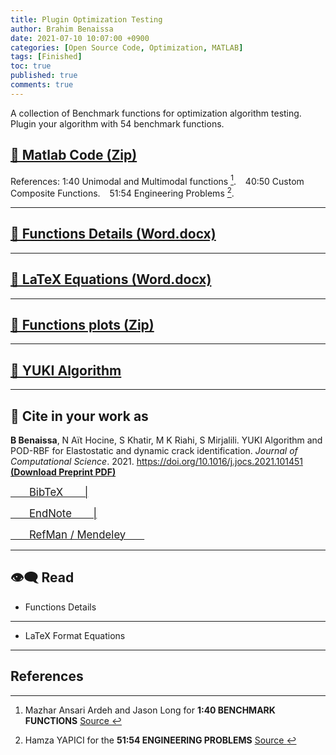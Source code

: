 ```yaml
---
title: Plugin Optimization Testing
author: Brahim Benaissa
date: 2021-07-10 10:07:00 +0900
categories: [Open Source Code, Optimization, MATLAB]
tags: [Finished]
toc: true
published: true
comments: true
---
```


A collection of Benchmark functions for optimization algorithm testing. Plugin your algorithm with 54 benchmark functions.  

## <a target="_blank" href="{{ site.baseurl }}{% link /assets/files/Projects/OPTIMIZATION TEST FUNCTIONS/YUKI ALGORITHM with Test Functions.zip %}" download> 📂  Matlab Code (Zip)</a>

References: 1:40 Unimodal and Multimodal functions [^1]. &ensp; 40:50 Custom Composite Functions. &ensp; 51:54 Engineering Problems [^2].

---

## <a target="_blank" href="{{ site.baseurl }}{% link /assets/files/Projects/OPTIMIZATION TEST FUNCTIONS/Optimization TEST FUNCTIONS Word.docx %}"  download> 📓 Functions Details  (Word.docx)</a>

---

## <a target="_blank" href="{{ site.baseurl }}{% link /assets/files/Projects/OPTIMIZATION TEST FUNCTIONS/Equations of the test functions Latex.docx %}"  download>  📓 LaTeX Equations (Word.docx)</a>

---

## <a target="_blank" href="{{ site.baseurl }}{% link /assets/files/Projects/OPTIMIZATION TEST FUNCTIONS/Function plots.zip %}"  download> 📂 Functions plots (Zip)</a>

---

## <a target="_blank" href="{{site.baseurl}}/posts/Yuki-Algorithm-01"> 🔗 YUKI Algorithm </a>

---

## 📑 Cite in your work as

**B Benaissa**, N Aït Hocine, S Khatir, M K Riahi, S Mirjalili. YUKI Algorithm and POD-RBF for Elastostatic and dynamic crack identification. *Journal of Computational Science*. 2021. <a href="https://doi.org/10.1016/j.jocs.2021.101451" target="_blank"> https://doi.org/10.1016/j.jocs.2021.101451 </a> <a href="{{ site.baseurl }}{% link /assets/files/Preprints/YUKI Algorithm 2021.pdf %}" target="_blank">  **(Download Preprint PDF)** </a>


<p align="center">

<a target="_blank" href="https://scholar.google.com/scholar?hl=en&as_sdt=0%2C5&q=YUKI+Algorithm+and+POD-RBF+for+Elastostatic+and+dynamic+crack+identification&btnG="  download> <span style="font-size:1.2em;"> &ensp;&ensp;&ensp; BibTeX &ensp;&ensp;&ensp; |</span> </a>

<a target="_blank" href="https://scholar.google.com/scholar?hl=en&as_sdt=0%2C5&q=YUKI+Algorithm+and+POD-RBF+for+Elastostatic+and+dynamic+crack+identification&btnG="  download>  <span style="font-size:1.2em;"> &ensp;&ensp;&ensp; EndNote &ensp;&ensp;&ensp; |</span> </a>

<a target="_blank" href="https://scholar.google.com/scholar?hl=en&as_sdt=0%2C5&q=YUKI+Algorithm+and+POD-RBF+for+Elastostatic+and+dynamic+crack+identification&btnG="  download>  <span style="font-size:1.2em;"> &ensp;&ensp;&ensp; RefMan / Mendeley &ensp;&ensp;&ensp; </span> </a>

</p>


<!--
---


## 📺 Tutorial

[![IMAGE ALT TEXT](http://img.youtube.com/vi/Jz3TDvnZ3zo/0.jpg)](http://www.youtube.com/watch?v=Jz3TDvnZ3zo "Video Title")

<p align="center">

<iframe
    width="750"
    height="480"
    src="https://www.youtube.com/embed/UmX4kyB2wfg"
    frameborder="0"
    allow="autoplay; encrypted-media"
    allowfullscreen>
</iframe>

</p>

-->

---

## 👁️‍🗨️ Read

- Functions Details

<p align="center">

<object data="{{ site.baseurl }}{% link /assets/files/Projects/OPTIMIZATION TEST FUNCTIONS/Optimization TEST FUNCTIONS Word.pdf %}" type="application/pdf" width="750px" height="500px"> </object>

</p>


---

- LaTeX Format Equations

<p align="center">

<object data="{{ site.baseurl }}{% link /assets/files/Projects/OPTIMIZATION TEST FUNCTIONS/Equations of the test functions Latex.pdf %}" type="application/pdf" width="750px" height="500px"> </object>

</p>

---


## References

[^1]: Mazhar Ansari Ardeh and Jason Long for **1:40 BENCHMARK FUNCTIONS** <a href="https://github.com/mazhar-ansari-ardeh/BenchmarkFcns" target="_blank"> Source </a>    
[^2]: Hamza YAPICI for the **51:54 ENGINEERING PROBLEMS** <a href="https://www.mathworks.com/matlabcentral/fileexchange/73986-pso_eagle-for-design-problem?s_tid=srchtitle" target="_blank"> Source </a>   
